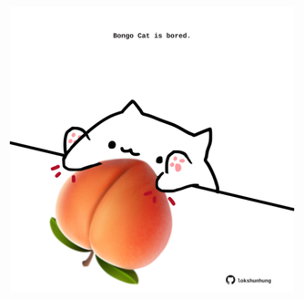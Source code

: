 <!-- built at 21/03/2022, 05:00:48 UTC -->
<p align="center">
  <img width="500" height="500" src="./ReadmeImage.svg">
</p>
